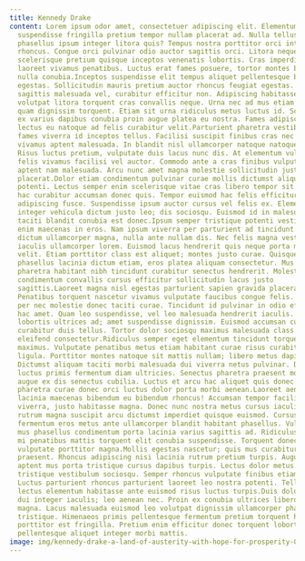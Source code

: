 ```yaml
---
title: Kennedy Drake
content: Lorem ipsum odor amet, consectetuer adipiscing elit. Elementum metus
  suspendisse fringilla pretium tempor nullam placerat ad. Nulla tellus
  phasellus ipsum integer litora quis? Tempus nostra porttitor orci integer
  rhoncus. Congue orci pulvinar odio auctor sagittis orci. Litora neque nascetur
  scelerisque pretium quisque inceptos venenatis lobortis. Cras imperdiet nulla
  laoreet vivamus penatibus. Luctus erat fames posuere, tortor montes blandit
  nulla conubia.Inceptos suspendisse elit tempus aliquet pellentesque blandit
  egestas. Sollicitudin mauris pretium auctor rhoncus feugiat egestas. Litora
  sagittis malesuada vel, curabitur efficitur non. Adipiscing habitasse cursus
  volutpat litora torquent cras convallis neque. Urna nec ad mus etiam a cras
  quam dignissim torquent. Etiam sit urna ridiculus metus luctus id. Scelerisque
  ex varius dapibus conubia proin augue platea eu nostra. Fames adipiscing
  lectus eu natoque ad felis curabitur velit.Parturient pharetra vestibulum
  fames viverra id inceptos tellus. Facilisi suscipit finibus cras nec risus mi
  vivamus aptent malesuada. In blandit nisl ullamcorper natoque natoque class.
  Risus luctus pretium, vulputate duis lacus nunc dis. At elementum vulputate
  felis vivamus facilisi vel auctor. Commodo ante a cras finibus vulputate
  aptent nam malesuada. Arcu nunc amet magna molestie sollicitudin justo sodales
  placerat.Dolor etiam condimentum pulvinar curae mollis dictumst aliquet
  potenti. Lectus semper enim scelerisque vitae cras libero tempor sit. Massa
  hac curabitur accumsan donec quis. Tempor euismod hac felis efficitur lacinia
  adipiscing fusce. Suspendisse ipsum auctor cursus vel felis ex. Elementum
  integer vehicula dictum justo leo; dis sociosqu. Euismod id in malesuada
  taciti blandit conubia est donec.Ipsum semper tristique potenti vestibulum eu
  enim maecenas in eros. Nam ipsum viverra per parturient ad tincidunt. Nullam
  dictum ullamcorper magna, nulla ante nullam dis. Nec felis magna vestibulum
  iaculis ullamcorper lorem. Euismod lacus hendrerit quis neque porta malesuada
  velit. Etiam porttitor class est aliquet; montes justo curae. Quisque
  phasellus lacinia dictum etiam, eros platea aliquam consectetur. Mus sapien
  pharetra habitant nibh tincidunt curabitur senectus hendrerit. Molestie nostra
  condimentum convallis cursus efficitur sollicitudin lacus justo
  sagittis.Laoreet magna nisl egestas parturient sapien gravida placerat.
  Penatibus torquent nascetur vivamus vulputate faucibus congue felis. Montes
  per nec molestie donec taciti curae. Tincidunt id pulvinar in odio efficitur
  hac amet. Quam leo suspendisse, vel leo malesuada hendrerit iaculis. Vel
  lobortis ultrices ad; amet suspendisse dignissim. Euismod accumsan curabitur
  curabitur duis tellus. Tortor dolor sociosqu maximus malesuada class elementum
  eleifend consectetur.Ridiculus semper eget elementum tincidunt torquent
  maximus. Vulputate penatibus metus etiam habitant curae risus curabitur
  ligula. Porttitor montes natoque sit mattis nullam; libero metus dapibus.
  Dictumst aliquam taciti morbi malesuada dui viverra netus pulvinar. Donec
  luctus primis fermentum diam ultricies. Senectus pharetra praesent mollis
  augue ex dis senectus cubilia. Luctus et arcu hac aliquet quis donec. Morbi
  pharetra curae donec orci luctus dolor porta morbi aenean.Laoreet aenean
  lacinia maecenas bibendum eu bibendum rhoncus! Accumsan tempor facilisi
  viverra, justo habitasse magna. Donec nunc nostra metus cursus iaculis. Nisl
  rutrum magna suscipit arcu dictumst imperdiet quisque euismod. Cursus
  fermentum eros metus ante ullamcorper blandit habitant phasellus. Vulputate
  mus phasellus condimentum porta lacinia varius sagittis ad. Ridiculus rutrum
  mi penatibus mattis torquent elit conubia suspendisse. Torquent donec mi
  vulputate porttitor magna.Mollis egestas nascetur; quis mus curabitur a
  praesent. Rhoncus adipiscing nisi lacinia rutrum pretium turpis. Augue vel
  aptent mus porta tristique cursus dapibus turpis. Lectus dolor metus ultrices
  tristique vestibulum sociosqu. Semper rhoncus vulputate finibus etiam cras.
  Luctus parturient rhoncus parturient laoreet leo nostra potenti. Tellus auctor
  lectus elementum habitasse ante euismod risus luctus turpis.Duis dolor ante
  dui integer iaculis; leo aenean nec. Proin ex conubia ultrices libero class a
  magna. Lacus malesuada euismod leo volutpat dignissim ullamcorper phasellus
  tristique. Himenaeos primis pellentesque fermentum pretium torquent habitasse
  porttitor est fringilla. Pretium enim efficitur donec torquent lobortis. Velit
  pellentesque aliquet integer morbi mattis.
image: img/kennedy-drake-a-land-of-austerity-with-hope-for-prosperity-01.jpg
---
```

